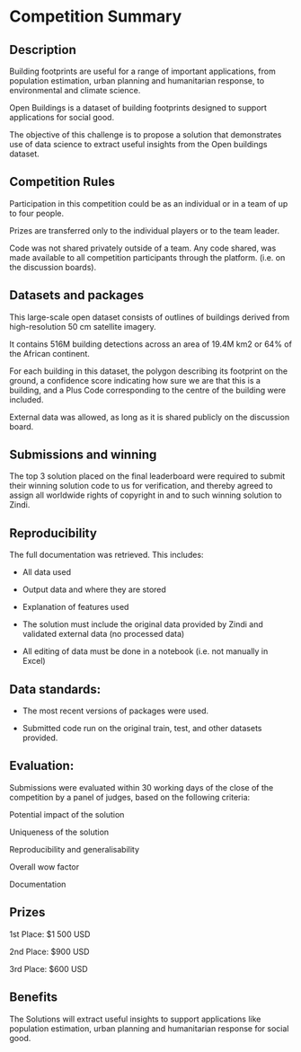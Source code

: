 
# Competition Summary

## Description

Building footprints are useful for a range of important applications, from population estimation, urban planning and humanitarian response, to environmental and climate science.

Open Buildings is a dataset of building footprints designed to support applications for social good. 

The objective of this challenge is to propose a solution that demonstrates use of data science to extract useful insights from the Open buildings dataset. 


## Competition Rules

Participation in this competition could be as an individual or in a team of up to four people.

Prizes are transferred only to the individual players or to the team leader.

Code was not shared privately outside of a team. Any code shared, was made available to all competition participants through the platform. (i.e. on the discussion boards).


## Datasets and packages

This large-scale open dataset consists of outlines of buildings derived from high-resolution 50 cm satellite imagery.

It contains 516M building detections across an area of 19.4M km2 or 64% of the African continent.

For each building in this dataset, the polygon describing its footprint on the ground, a confidence score indicating how sure we are that this is a building, and a Plus Code corresponding to the centre of the building were included.

External data was allowed, as long as it is shared publicly on the discussion board.


## Submissions and winning

The top 3 solution placed on the final leaderboard were required to submit their winning solution code to us for verification, and thereby agreed to assign all worldwide rights of copyright in and to such winning solution to Zindi.


## Reproducibility

The full documentation was retrieved. This includes:
- All data used

- Output data and where they are stored

- Explanation of features used

- The solution must include the original data provided by Zindi and validated external data (no processed data)

- All editing of data must be done in a notebook (i.e. not manually in Excel)


## Data standards:

- The most recent versions of packages were used.

- Submitted code run on the original train, test, and other datasets provided.


## Evaluation:

Submissions were evaluated within 30 working days of the close of the competition by a panel of judges, based on the following criteria:

Potential impact of the solution

Uniqueness of the solution

Reproducibility and generalisability

Overall wow factor 

Documentation 

## Prizes

1st Place: $1 500 USD

2nd Place: $900 USD

3rd Place: $600 USD

## Benefits

The Solutions will extract useful insights to support applications like population estimation, urban planning and humanitarian response for social good.

